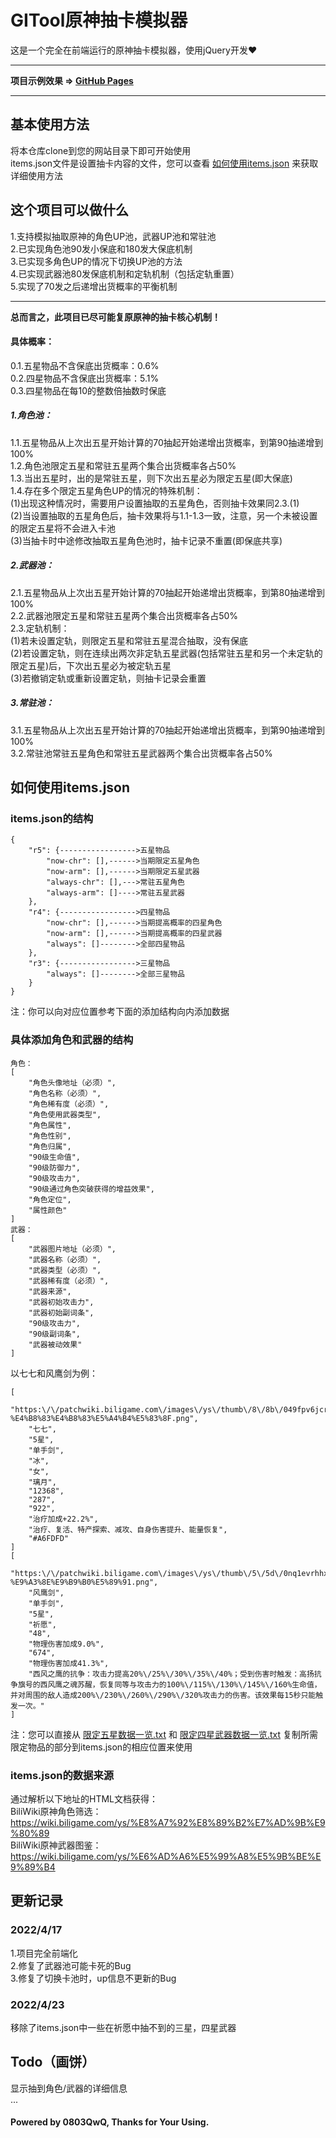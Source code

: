 # GITool原神抽卡模拟器
这是一个完全在前端运行的原神抽卡模拟器，使用jQuery开发❤️<hr>
**项目示例效果 => [GitHub Pages](https://0803qwq.github.io/gitool-gacha-simulator/)**<hr>
## 基本使用方法
将本仓库clone到您的网站目录下即可开始使用<br>
items.json文件是设置抽卡内容的文件，您可以查看 [如何使用items.json](#如何使用itemsjson) 来获取详细使用方法
## 这个项目可以做什么
1.支持模拟抽取原神的角色UP池，武器UP池和常驻池<br>
2.已实现角色池90发小保底和180发大保底机制<br>
3.已实现多角色UP的情况下切换UP池的方法<br>
4.已实现武器池80发保底机制和定轨机制（包括定轨重置）<br>
5.实现了70发之后递增出货概率的平衡机制<hr>
**总而言之，此项目已尽可能复原原神的抽卡核心机制！**<br>
#### 具体概率：
0.1.五星物品不含保底出货概率：0.6%<br>
0.2.四星物品不含保底出货概率：5.1%<br>
0.3.四星物品在每10的整数倍抽数时保底<br>
##### 1.角色池：
1.1.五星物品从上次出五星开始计算的70抽起开始递增出货概率，到第90抽递增到100%<br>
1.2.角色池限定五星和常驻五星两个集合出货概率各占50%<br>
1.3.当出五星时，出的是常驻五星，则下次出五星必为限定五星(即大保底)<br>
1.4.存在多个限定五星角色UP的情况的特殊机制：<br>
(1)出现这种情况时，需要用户设置抽取的五星角色，否则抽卡效果同2.3.(1)<br>
(2)当设置抽取的五星角色后，抽卡效果将与1.1-1.3一致，注意，另一个未被设置的限定五星将不会进入卡池<br>
(3)当抽卡时中途修改抽取五星角色池时，抽卡记录不重置(即保底共享)
##### 2.武器池：
2.1.五星物品从上次出五星开始计算的70抽起开始递增出货概率，到第80抽递增到100%<br>
2.2.武器池限定五星和常驻五星两个集合出货概率各占50%<br>
2.3.定轨机制：<br>
(1)若未设置定轨，则限定五星和常驻五星混合抽取，没有保底<br>
(2)若设置定轨，则在连续出两次非定轨五星武器(包括常驻五星和另一个未定轨的限定五星)后，下次出五星必为被定轨五星<br>
(3)若撤销定轨或重新设置定轨，则抽卡记录会重置
##### 3.常驻池：
3.1.五星物品从上次出五星开始计算的70抽起开始递增出货概率，到第90抽递增到100%<br>
3.2.常驻池常驻五星角色和常驻五星武器两个集合出货概率各占50%
## 如何使用items.json
### items.json的结构
```
{
    "r5": {----------------->五星物品
        "now-chr": [],------>当期限定五星角色
        "now-arm": [],------>当期限定五星武器
        "always-chr": [],--->常驻五星角色
        "always-arm": []---->常驻五星武器
    },
    "r4": {----------------->四星物品
        "now-chr": [],------>当期提高概率的四星角色
        "now-arm": [],------>当期提高概率的四星武器
        "always": []-------->全部四星物品
    },
    "r3": {----------------->三星物品
        "always": []-------->全部三星物品
    }
}
```
注：你可以向对应位置参考下面的添加结构向内添加数据
### 具体添加角色和武器的结构
```
角色：
[
    "角色头像地址（必须）",
    "角色名称（必须）",
    "角色稀有度（必须）",
    "角色使用武器类型",
    "角色属性",
    "角色性别",
    "角色归属",
    "90级生命值",
    "90级防御力",
    "90级攻击力",
    "90级通过角色突破获得的增益效果",
    "角色定位",
    "属性颜色"
]
武器：
[
    "武器图片地址（必须）",
    "武器名称（必须）",
    "武器类型（必须）",
    "武器稀有度（必须）",
    "武器来源",
    "武器初始攻击力",
    "武器初始副词条",
    "90级攻击力",
    "90级副词条",
    "武器被动效果"
]
```
以七七和风鹰剑为例：
```
[
    "https:\/\/patchwiki.biligame.com\/images\/ys\/thumb\/8\/8b\/049fpv6jcr66mln0nmbbfgigfrkgrzo.png\/60px-%E4%B8%83%E4%B8%83%E5%A4%B4%E5%83%8F.png",
    "七七",
    "5星",
    "单手剑",
    "冰",
    "女",
    "璃月",
    "12368",
    "287",
    "922",
    "治疗加成+22.2%",
    "治疗、复活、特产探索、减攻、自身伤害提升、能量恢复",
    "#A6FDFD"
]
[
    "https:\/\/patchwiki.biligame.com\/images\/ys\/thumb\/5\/5d\/0nq1evrhhxelybr3mogpxoouc4s6b98.png\/150px-%E9%A3%8E%E9%B9%B0%E5%89%91.png",
    "风鹰剑",
    "单手剑",
    "5星",
    "祈愿",
    "48",
    "物理伤害加成9.0%",
    "674",
    "物理伤害加成41.3%",
    "西风之鹰的抗争：攻击力提高20%\/25%\/30%\/35%\/40%；受到伤害时触发：高扬抗争旗号的西风鹰之魂苏醒，恢复同等与攻击力的100%\/115%\/130%\/145%\/160%生命值，并对周围的敌人造成200%\/230%\/260%\/290%\/320%攻击力的伤害。该效果每15秒只能触发一次。"
]
```
注：您可以直接从 [限定五星数据一览.txt](https://github.com/0803QwQ/gitool-gacha-simulator/blob/main/限定五星数据一览.txt) 和 [限定四星武器数据一览.txt](https://github.com/0803QwQ/gitool-gacha-simulator/blob/main/限定四星武器数据一览.txt) 复制所需限定物品的部分到items.json的相应位置来使用
### items.json的数据来源
通过解析以下地址的HTML文档获得：<br>
BiliWiki原神角色筛选：https://wiki.biligame.com/ys/%E8%A7%92%E8%89%B2%E7%AD%9B%E9%80%89<br>
BiliWiki原神武器图鉴：https://wiki.biligame.com/ys/%E6%AD%A6%E5%99%A8%E5%9B%BE%E9%89%B4
## 更新记录
### 2022/4/17
1.项目完全前端化<br>
2.修复了武器池可能卡死的Bug<br>
3.修复了切换卡池时，up信息不更新的Bug
### 2022/4/23
移除了items.json中一些在祈愿中抽不到的三星，四星武器
## Todo（画饼）
显示抽到角色/武器的详细信息<br>
...
#### Powered by 0803QwQ, Thanks for Your Using.
